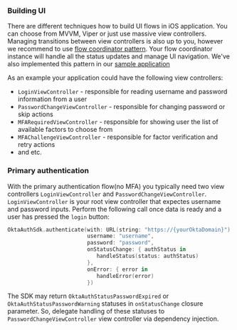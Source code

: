 ### Building UI

There are different techniques how to build UI flows in iOS application. You can choose from MVVM, Viper or just use massive view controllers. Managing transitions between view controllers is also up to you, however we recommend to use [flow coordinator pattern](https://medium.com/@dkw5877/flow-coordinators-333ed64f3dd). Your flow coordinator instance will handle all the status updates and manage UI navigation. We've also implemented this pattern in our [sample application](https://github.com/okta/samples-ios/tree/master/custom-sign-in)

As an example your application could have the following view controllers:
- `LoginViewController` - responsible for reading username and password information from a user
- `PasswordChangeViewController` - responsible for changing password or skip actions
- `MFARequiredViewController` - responsible for showing user the list of available factors to choose from
- `MFAChallengeViewController` - responsible for factor verification and retry actions
- and etc.

### Primary authentication

With the primary authentication flow(no MFA) you typically need two view controllers  `LoginViewController` and `PasswordChangeViewController`.
`LoginViewController` is your root view controller that expectes username and password inputs. Perform the following call once data is ready and a user has pressed the `login` button:

```swift
OktaAuthSdk.authenticate(with: URL(string: "https://{yourOktaDomain}")!,
                         username: "username",
                         password: "password",
                         onStatusChange: { authStatus in
                            handleStatus(status: authStatus)
                         },
                         onError: { error in
                            handleError(error)
                         })
```

The SDK may return `OktaAuthStatusPasswordExpired` or `OktaAuthStatusPasswordWarning` statuses in `onStatusChange` closure parameter. So, delegate handling of these statuses to `PasswordChangeViewController` view controller via dependency injection.
